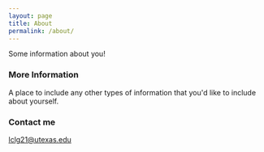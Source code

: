 ```yaml
---
layout: page
title: About
permalink: /about/
---
```


Some information about you!

### More Information

A place to include any other types of information that you'd like to include about yourself.

### Contact me

[lclg21@utexas.edu](mailto:lclg21@utexas.edu)
